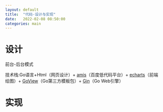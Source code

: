 ```yaml
---
layout: default
title:  "代码-设计与实现"
date:   2022-02-08 08:50:00
categories: main
---
```


# 设计

前台-后台模式

技术栈:Go语言+Html（网页设计）+ [amis](https://baidu.gitee.io/amis/zh-CN/docs/index)（百度低代码平台）+ [echarts](https://echarts.apache.org/zh/index.html)（前端绘图）+ [GoView](https://github.com/foolin/goview)（Go第三方模板包）+ [Gin](https://github.com/gin-gonic/gin)（Go Web引擎）

# 实现

